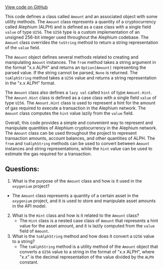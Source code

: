 [View code on GitHub](https://github.com/oxygenium/oxygenium/api/src/main/scala/org/oxygenium/api/model/Amount.scala)

This code defines a class called `Amount` and an associated object with some utility methods. The `Amount` class represents a quantity of a cryptocurrency called Alephium (ALPH) and is defined as a case class with a single field `value` of type `U256`. The `U256` type is a custom implementation of an unsigned 256-bit integer used throughout the Alephium codebase. The `Amount` class overrides the `toString` method to return a string representation of the `value` field.

The `Amount` object defines several methods related to creating and manipulating `Amount` instances. The `from` method takes a string argument in the format "x.x ALPH" and returns an `Option[Amount]` representing the parsed value. If the string cannot be parsed, `None` is returned. The `toAlphString` method takes a `U256` value and returns a string representation in the "x.x ALPH" format.

The `Amount` class also defines a `lazy val` called `hint` of type `Amount.Hint`. The `Amount.Hint` class is defined as a case class with a single field `value` of type `U256`. The `Amount.Hint` class is used to represent a hint for the amount of gas required to execute a transaction in the Alephium network. The `Amount` class computes the `hint` value lazily from the `value` field.

Overall, this code provides a simple and convenient way to represent and manipulate quantities of Alephium cryptocurrency in the Alephium network. The `Amount` class can be used throughout the project to represent transaction amounts, account balances, and other quantities of ALPH. The `from` and `toAlphString` methods can be used to convert between `Amount` instances and string representations, while the `hint` value can be used to estimate the gas required for a transaction.
## Questions: 
 1. What is the purpose of the `Amount` class and how is it used in the `oxygenium` project?
   - The `Amount` class represents a quantity of a certain asset in the `oxygenium` project, and it is used to store and manipulate asset amounts in the API model.
2. What is the `Hint` class and how is it related to the `Amount` class?
   - The `Hint` class is a nested case class of `Amount` that represents a hint value for the asset amount, and it is lazily computed from the `value` field of `Amount`.
3. What is the `toAlphString` method and how does it convert a `U256` value to a string?
   - The `toAlphString` method is a utility method of the `Amount` object that converts a `U256` value to a string in the format of "x.x ALPH", where "x.x" is the decimal representation of the value divided by the `ALPH` constant.